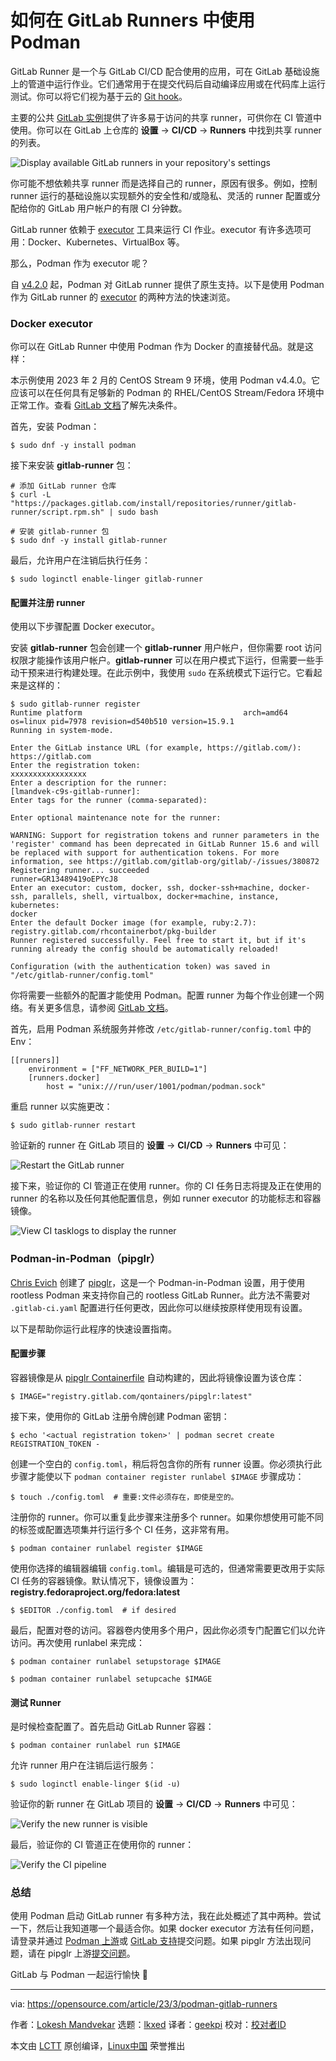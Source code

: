 [#]: subject: "How to use Podman in GitLab Runners"
[#]: via: "https://opensource.com/article/23/3/podman-gitlab-runners"
[#]: author: "Lokesh Mandvekar https://opensource.com/users/lsm5"
[#]: collector: "lkxed"
[#]: translator: "geekpi"
[#]: reviewer: " "
[#]: publisher: " "
[#]: url: " "

如何在 GitLab Runners 中使用 Podman
======

GitLab Runner 是一个与 GitLab CI/CD 配合使用的应用，可在 GitLab 基础设施上的管道中运行作业。它们通常用于在提交代码后自动编译应用或在代码库上运行测试。你可以将它们视为基于云的 [Git hook][1]。

主要的公共 [GitLab 实例][2]提供了许多易于访问的共享 runner，可供你在 CI 管道中使用。你可以在 GitLab 上仓库的 **设置** -> **CI/CD** -> **Runners** 中找到共享 runner 的列表。

![Display available GitLab runners in your repository's settings][3]

你可能不想依赖共享 runner 而是选择自己的 runner，原因有很多。例如，控制 runner 运行的基础设施以实现额外的安全性和/或隐私、灵活的 runner 配置或分配给你的 GitLab 用户帐户的有限 CI 分钟数。

GitLab runner 依赖于 [executor][4] 工具来运行 CI 作业。executor 有许多选项可用：Docker、Kubernetes、VirtualBox 等。

那么，Podman 作为 executor 呢？

自 [v4.2.0][5] 起，Podman 对 GitLab runner 提供了原生支持。以下是使用 Podman 作为 GitLab runner 的 [executor][6] 的两种方法的快速浏览。

### Docker executor

你可以在 GitLab Runner 中使用 Podman 作为 Docker 的直接替代品。就是这样：

本示例使用 2023 年 2 月的 CentOS Stream 9 环境，使用 Podman v4.4.0。它应该可以在任何具有足够新的 Podman 的 RHEL/CentOS Stream/Fedora 环境中正常工作。查看 [GitLab 文档][7]了解先决条件。

首先，安装 Podman：

```
$ sudo dnf -y install podman
```

接下来安装 **gitlab-runner** 包：

```
# 添加 GitLab runner 仓库
$ curl -L "https://packages.gitlab.com/install/repositories/runner/gitlab-runner/script.rpm.sh" | sudo bash

# 安装 gitlab-runner 包
$ sudo dnf -y install gitlab-runner
```

最后，允许用户在注销后执行任务：

```
$ sudo loginctl enable-linger gitlab-runner
```

#### 配置并注册 runner

使用以下步骤配置 Docker executor。

安装 **gitlab-runner** 包会创建一个 **gitlab-runner** 用户帐户，但你需要 root 访问权限才能操作该用户帐户。**gitlab-runner** 可以在用户模式下运行，但需要一些手动干预来进行构建处理。在此示例中，我使用 `sudo` 在系统模式下运行它。它看起来是这样的：

```
$ sudo gitlab-runner register
Runtime platform                                    arch=amd64 os=linux pid=7978 revision=d540b510 version=15.9.1
Running in system-mode.

Enter the GitLab instance URL (for example, https://gitlab.com/):
https://gitlab.com
Enter the registration token:
xxxxxxxxxxxxxxxxx
Enter a description for the runner:
[lmandvek-c9s-gitlab-runner]:
Enter tags for the runner (comma-separated):

Enter optional maintenance note for the runner:

WARNING: Support for registration tokens and runner parameters in the 'register' command has been deprecated in GitLab Runner 15.6 and will be replaced with support for authentication tokens. For more information, see https://gitlab.com/gitlab-org/gitlab/-/issues/380872
Registering runner... succeeded                     runner=GR13489419oEPYcJ8
Enter an executor: custom, docker, ssh, docker-ssh+machine, docker-ssh, parallels, shell, virtualbox, docker+machine, instance, kubernetes:
docker
Enter the default Docker image (for example, ruby:2.7):
registry.gitlab.com/rhcontainerbot/pkg-builder
Runner registered successfully. Feel free to start it, but if it's running already the config should be automatically reloaded!

Configuration (with the authentication token) was saved in "/etc/gitlab-runner/config.toml"
```


你将需要一些额外的配置才能使用 Podman。配置 runner 为每个作业创建一个网络。有关更多信息，请参阅 [GitLab 文档][8]。

首先，启用 Podman 系统服务并修改 `/etc/gitlab-runner/config.toml` 中的 Env：

```
[[runners]]
    environment = ["FF_NETWORK_PER_BUILD=1"]
    [runners.docker]
        host = "unix:///run/user/1001/podman/podman.sock"
```

重启 runner 以实施更改：

```
$ sudo gitlab-runner restart
```

验证新的 runner 在 GitLab 项目的 **设置** -> **CI/CD** -> **Runners** 中可见：

![Restart the GitLab runner][9]

接下来，验证你的 CI 管道正在使用 runner。你的 CI 任务日志将提及正在使用的 runner 的名称以及任何其他配置信息，例如 runner executor 的功能标志和容器镜像。

![View CI tasklogs to display the runner][10]

### Podman-in-Podman（pipglr）

[Chris Evich][11] 创建了 [pipglr][12]，这是一个 Podman-in-Podman 设置，用于使用 rootless Podman 来支持你自己的 rootless GitLab Runner。此方法不需要对 `.gitlab-ci.yaml` 配置进行任何更改，因此你可以继续按原样使用现有设置。

以下是帮助你运行此程序的快速设置指南。

#### 配置步骤

容器镜像是从 [pipglr Containerfile][12] 自动构建的，因此将镜像设置为该仓库：

```
$ IMAGE="registry.gitlab.com/qontainers/pipglr:latest"
```

接下来，使用你的 GitLab 注册令牌创建 Podman 密钥：

```
$ echo '<actual registration token>' | podman secret create REGISTRATION_TOKEN -
```

创建一个空白的 `config.toml`，稍后将包含你的所有 runner 设置。你必须执行此步骤才能使以下 `podman container register runlabel $IMAGE` 步骤成功：

```
$ touch ./config.toml  # 重要:文件必须存在，即使是空的。
```

注册你的 runner。你可以重复此步骤来注册多个 runner。如果你想使用可能不同的标签或配置选项集并行运行多个 CI 任务，这非常有用。

```
$ podman container runlabel register $IMAGE
```

使用你选择的编辑器编辑 `config.toml`。编辑是可选的，但通常需要更改用于实际 CI 任务的容器镜像。默认情况下，镜像设置为：**registry.fedoraproject.org/fedora:latest**

```
$ $EDITOR ./config.toml  # if desired
```

最后，配置对卷的访问。容器卷内使用多个用户，因此你必须专门配置它们以允许访问。再次使用 runlabel 来完成：

```
$ podman container runlabel setupstorage $IMAGE

$ podman container runlabel setupcache $IMAGE
```

####  测试 Runner

是时候检查配置了。首先启动 GitLab Runner 容器：

```
$ podman container runlabel run $IMAGE
```

允许 runner 用户在注销后运行服务：

```
$ sudo loginctl enable-linger $(id -u)
```

验证你的新 runner 在 GitLab 项目的 **设置** -> **CI/CD** -> **Runners** 中可见：

![Verify the new runner is visible][13]

最后，验证你的 CI 管道正在使用你的 runner：

![Verify the CI pipeline][14]

### 总结

使用 Podman 启动 GitLab runner 有多种方法，我在此处概述了其中两种。尝试一下，然后让我知道哪一个最适合你。如果 docker executor 方法有任何问题，请登录并通过 [Podman 上游][15]或 [GitLab 支持][16]提交问题。如果 pipglr 方法出现问题，请在 pipglr 上游[提交问题][17]。

GitLab 与 Podman 一起运行愉快 🙂

--------------------------------------------------------------------------------

via: https://opensource.com/article/23/3/podman-gitlab-runners

作者：[Lokesh Mandvekar][a]
选题：[lkxed][b]
译者：[geekpi](https://github.com/geekpi)
校对：[校对者ID](https://github.com/校对者ID)

本文由 [LCTT](https://github.com/LCTT/TranslateProject) 原创编译，[Linux中国](https://linux.cn/) 荣誉推出

[a]: https://opensource.com/users/lsm5
[b]: https://github.com/lkxed/
[1]: https://www.redhat.com/sysadmin/git-hooks?intcmp=7013a000002qLH8AAM
[2]: https://gitlab.com
[3]: https://opensource.com/sites/default/files/2023-03/podman-shared-runners1.png
[4]: https://docs.gitlab.com/runner/executors/
[5]: https://github.com/containers/podman/releases/tag/v4.2.0
[6]: https://docs.gitlab.com/runner/executors/docker.html
[7]: https://docs.gitlab.com/runner/executors/docker.html#use-podman-to-run-docker-commands
[8]: https://docs.gitlab.com/runner/executors/docker.html#create-a-network-for-each-job
[9]: https://opensource.com/sites/default/files/2023-03/assigned-project-runners2.png
[10]: https://opensource.com/sites/default/files/2023-03/CI-task-logs.png
[11]: https://gitlab.com/cevich
[12]: https://gitlab.com/qontainers/pipglr
[13]: https://opensource.com/sites/default/files/2023-03/assigned-project-runners3.png
[14]: https://opensource.com/sites/default/files/2023-03/verify-CI-pipelines.png
[15]: https://github.com/containers/podman/issues/new/choose
[16]: https://about.gitlab.com/support/#contact-support
[17]: https://gitlab.com/qontainers/pipglr/-/issues/new
